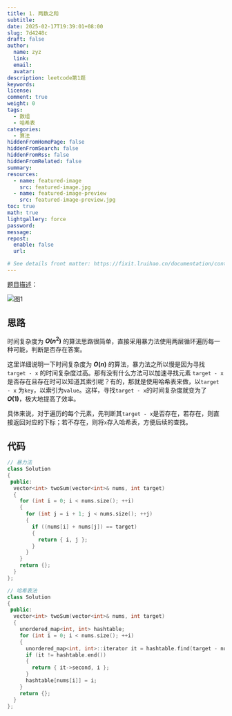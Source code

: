 ```yaml
---
title: 1. 两数之和
subtitle:
date: 2025-02-17T19:39:01+08:00
slug: 7d4248c
draft: false
author:
  name: zyz
  link:
  email:
  avatar:
description: leetcode第1题
keywords:
license:
comment: true
weight: 0
tags:
  - 数组
  - 哈希表
categories:
  - 算法
hiddenFromHomePage: false
hiddenFromSearch: false
hiddenFromRss: false
hiddenFromRelated: false
summary:
resources:
  - name: featured-image
    src: featured-image.jpg
  - name: featured-image-preview
    src: featured-image-preview.jpg
toc: true
math: true
lightgallery: force
password:
message:
repost:
  enable: false
  url:

# See details front matter: https://fixit.lruihao.cn/documentation/content-management/introduction/#front-matter
---
```


[题目描述](https://leetcode.cn/problems/two-sum/description/?envType=study-plan-v2&envId=top-100-liked)：

![图1](/PostsImgs/LeetCode/1/question.png)

## 思路

时间复杂度为 **$O(n^2)$** 的算法思路很简单，直接采用暴力法使用两层循环遍历每一种可能，判断是否存在答案。

这里详细说明一下时间复杂度为 **$O(n)$** 的算法，暴力法之所以慢是因为寻找 `target - x` 的时间复杂度过高。那有没有什么方法可以加速寻找元素 `target - x` 是否存在且存在时可以知道其索引呢？有的，那就是使用哈希表来做，以`target - x` 为`key`，以索引为`value`。这样，寻找`target - x`的时间复杂度就变为了 **$O(1)$**，极大地提高了效率。

具体来说，对于遍历的每个元素，先判断其`target - x`是否存在，若存在，则直接返回对应的下标；若不存在，则将`x`存入哈希表，方便后续的查找。

## 代码

```cpp
// 暴力法
class Solution
{
 public:
  vector<int> twoSum(vector<int>& nums, int target)
  {
    for (int i = 0; i < nums.size(); ++i)
    {
      for (int j = i + 1; j < nums.size(); ++j)
      {
        if ((nums[i] + nums[j]) == target)
        {
          return { i, j };
        }
      }
    }
    return {};
  }
};

// 哈希表法
class Solution
{
 public:
  vector<int> twoSum(vector<int>& nums, int target)
  {
    unordered_map<int, int> hashtable;
    for (int i = 0; i < nums.size(); ++i)
    {
      unordered_map<int, int>::iterator it = hashtable.find(target - nums[i]);
      if (it != hashtable.end())
      {
        return { it->second, i };
      }
      hashtable[nums[i]] = i;
    }
    return {};
  }
};
```
